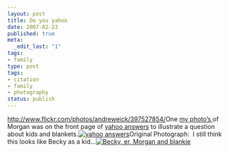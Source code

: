 ```yaml
---
layout: post
title: Do you yahoo
date: 2007-02-23
published: true
meta:
  _edit_last: "1"
tags:
- family
type: post
tags:
- citation
- family
- photography
status: publish
---
```

<http://www.flickr.com/photos/andreweick/397527854/>One [my photo’s ](http://www.flickr.com/photos/andreweick/175193903/)of Morgan was on the front page of [yahoo answers](http://answers.yahoo.com/) to illustrate a question about kids and blankets.[![yahoo answers](http://media.eick.us/2011/05/397527854_707588e6ec_m.jpg)](http://www.flickr.com/photos/andreweick/397527854/ "Photo Sharing")Original Photograph:  I still think this looks like Becky as a kid…[![Becky, er, Morgan and blankie](http://media.eick.us/2011/05/175193903_58040620ef_m.jpg)](http://www.flickr.com/photos/andreweick/175193903/ "Photo Sharing")

